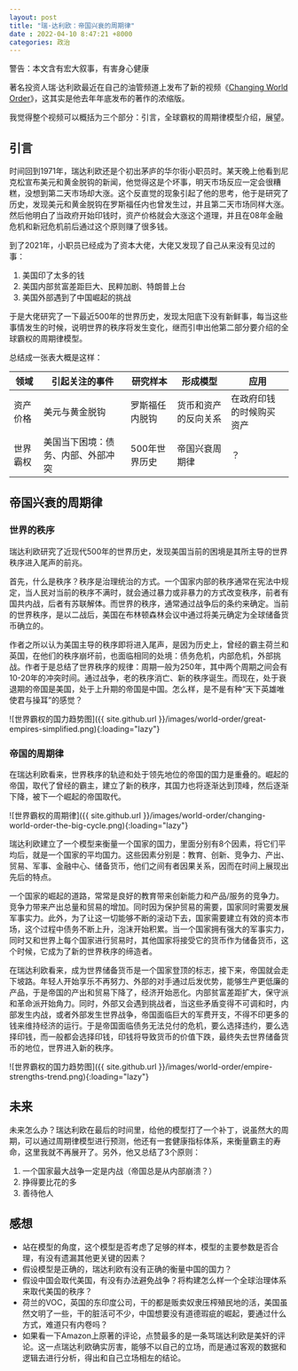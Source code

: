 ```yaml
---
layout: post
title: "瑞·达利欧：帝国兴衰的周期律"
date : 2022-04-10 8:47:21 +8000
categories: 政治
---
```


警告：本文含有宏大叙事，有害身心健康

著名投资人瑞·达利欧最近在自己的油管频道上发布了新的视频《[Changing World Order](https://www.youtube.com/watch?v=xguam0TKMw8)》，这其实是他去年年底发布的著作的浓缩版。

我觉得整个视频可以概括为三个部分：引言，全球霸权的周期律模型介绍，展望。

## 引言

时间回到1971年，瑞达利欧还是个初出茅庐的华尔街小职员时。某天晚上他看到尼克松宣布美元和黄金脱钩的新闻，他觉得这是个坏事，明天市场反应一定会很糟糕，没想到第二天市场却大涨。这个反直觉的现象引起了他的思考，他于是研究了历史，发现美元和黄金脱钩在罗斯福任内也曾发生过，并且第二天市场同样大涨。然后他明白了当政府开始印钱时，资产价格就会大涨这个道理，并且在08年金融危机和新冠危机前后通过这个原则赚了很多钱。

到了2021年，小职员已经成为了资本大佬，大佬又发现了自己从来没有见过的事：

1. 美国印了太多的钱
2. 美国内部贫富差距巨大、民粹加剧、特朗普上台
3. 美国外部遇到了中国崛起的挑战

于是大佬研究了一下最近500年的世界历史，发现太阳底下没有新鲜事，每当这些事情发生的时候，说明世界的秩序将发生变化，继而引申出他第二部分要介绍的全球霸权的周期律模型。

总结成一张表大概是这样：

| 领域     | 引起关注的事件                 | 研究样本       | 形成模型                 | 应用                     |
| -------- | ------------------------------ | -------------- | -------------------- | ------------------------ |
| 资产价格 | 美元与黄金脱钩                 | 罗斯福任内脱钩 | 货币和资产的反向关系 | 在政府印钱的时候购买资产 |
| 世界霸权 | 美国当下困境：债务、内部、外部冲突 | 500年世界历史  | 帝国兴衰周期律       | ？                       |

## 帝国兴衰的周期律

### 世界的秩序

瑞达利欧研究了近现代500年的世界历史，发现美国当前的困境是其所主导的世界秩序进入尾声的前兆。

首先，什么是秩序？秩序是治理统治的方式。一个国家内部的秩序通常在宪法中规定，当人民对当前的秩序不满时，就会通过暴力或非暴力的方式改变秩序，前者有国共内战，后者有苏联解体。而世界的秩序，通常通过战争后的条约来确定。当前的世界秩序，是以二战后，美国在布林顿森林会议中通过将美元确定为全球储备货币确立的。

作者之所以认为美国主导的秩序即将进入尾声，是因为历史上，曾经的霸主荷兰和英国，在他们的秩序崩坏前，也面临相同的处境：债务危机，内部危机，外部挑战。作者于是总结了世界秩序的规律：周期一般为250年，其中两个周期之间会有10-20年的冲突时间。通过战争，老的秩序消亡、新的秩序诞生。而现在，处于衰退期的帝国是美国，处于上升期的帝国是中国。怎么样，是不是有种“天下英雄唯使君与操耳”的感觉？

![世界霸权的国力趋势图]({{ site.github.url }}/images/world-order/great-empires-simplified.png){:loading="lazy"}

### 帝国的周期律

在瑞达利欧看来，世界秩序的轨迹和处于领先地位的帝国的国力是重叠的。崛起的帝国，取代了曾经的霸主，建立了新的秩序，其国力也将逐渐达到顶峰，然后逐渐下降，被下一个崛起的帝国取代。

![世界霸权的周期律]({{ site.github.url }}/images/world-order/changing-world-order-the-big-cycle.png){:loading="lazy"}

瑞达利欧建立了一个模型来衡量一个国家的国力，里面分别有8个因素，将它们平均后，就是一个国家的平均国力。这些因素分别是：教育、创新、竞争力、产出、贸易、军事、金融中心、储备货币，他们之间有者因果关系，因而在时间上展现出先后的特点。

一个国家的崛起的道路，常常是良好的教育带来创新能力和产品/服务的竞争力。竞争力带来产出总量和贸易的增加。同时因为保护贸易的需要，国家同时需要发展军事实力。此外，为了让这一切能够不断的滚动下去，国家需要建立有效的资本市场，这个过程中债务不断上升，泡沫开始积累。当一个国家拥有强大的军事实力，同时又和世界上每个国家进行贸易时，其他国家将接受它的货币作为储备货币，这个时候，它成为了新的世界秩序的缔造者。

在瑞达利欧看来，成为世界储备货币是一个国家登顶的标志，接下来，帝国就会走下坡路。年轻人开始享乐不再努力、外部的对手通过后发优势，能够生产更低廉的产品，于是帝国的产出和贸易下降了，经济开始恶化。内部贫富差距扩大，保守派和革命派开始角力。同时，外部又会遇到挑战者，当这些矛盾变得不可调和时，内部发生内战，或者外部发生世界战争，帝国面临巨大的军费开支，不得不印更多的钱来维持经济的运行。于是帝国面临债务无法兑付的危机，要么选择违约，要么选择印钱，而一般都会选择印钱，印钱将导致货币的价值下跌，最终失去世界储备货币的地位，世界进入新的秩序。

![世界霸权的国力趋势图]({{ site.github.url }}/images/world-order/empire-strengths-trend.png){:loading="lazy"}

## 未来

未来怎么办？瑞达利欧在最后的时间里，给他的模型打了一个补丁，说虽然大的周期，可以通过周期律模型进行预测，他还有一套健康指标体系，来衡量霸主的寿命，这里我就不再展开了。另外，他又总结了3个原则：

1. 一个国家最大战争一定是内战（帝国总是从内部崩溃？）
2. 挣得要比花的多
3. 善待他人

## 感想

* 站在模型的角度，这个模型是否考虑了足够的样本，模型的主要参数是否合理，有没有遗漏其他更关键的因素？
* 假设模型是正确的，瑞达利欧有没有正确的衡量中国的国力？
* 假设中国会取代美国，有没有办法避免战争？将构建怎么样一个全球治理体系来取代美国的秩序？
* 荷兰的VOC，英国的东印度公司，干的都是贩卖奴隶压榨殖民地的活，美国虽然文明了一些，干的脏活可不少，中国想要没有道德瑕疵的崛起，要通过什么方式，难道只有内卷吗？
* 如果看一下Amazon上原著的评论，点赞最多的是一条骂瑞达利欧是美奸的评论。这一点瑞达利欧确实厉害，能够不以自己的立场，而是通过客观的数据和逻辑去进行分析，得出和自己立场相左的结论。
